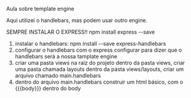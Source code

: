 Aula sobre template engine

Aqui utilizei o handlebars, mas podem usar outro engine.

SEMPRE INSTALAR O EXPRESS!!
    npm install express --save
1. instalar o handlebars:
    npm install --save express-handlebars
2. configurar o handlebars com o express
    configurar para dizer que o handlebars será a nossa tamplate engine
3. criar uma pasta views na raiz do projeto
    dentro da pasta views, criar uma pasta chamada layouts
    dentro da pasta views/layouts, criar um arquivo chamado main.handlebars
4. dentro do arquivo main.handlebars construir um html básico, com o {{{body}}} dentro do body